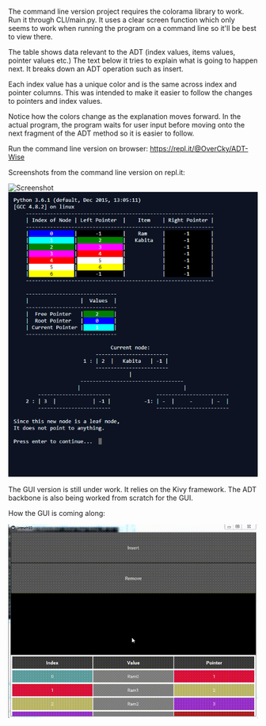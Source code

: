 The command line version project requires the colorama library to work.
Run it through CLI/main.py. It uses a clear screen function which 
only seems to work when running the program on a command line so it'll be best to 
view there.

The table shows data relevant to the ADT (index values, items values, pointer values etc.)
The text below it tries to explain what is going to happen next. It breaks down an ADT operation
such as insert.

Each index value has a unique color and is the same across index and pointer columns. 
This was intended to make it easier to follow the changes to pointers and index values.

Notice how the colors change as the explanation moves forward.
In the actual program, the program waits for user input before moving onto the next fragment of the 
ADT method so it is easier to follow.

Run the command line version on browser: https://repl.it/@OverCky/ADT-Wise

Screenshots from the command line version on repl.it:

![Screenshot](ADTWIse.gif)
![Screenshot](Screenshot1.PNG)

The GUI version is still under work. It relies on the Kivy framework.
The ADT backbone is also being worked from scratch for the GUI.

How the GUI is coming along:

![Screenshot](GUI.gif)
